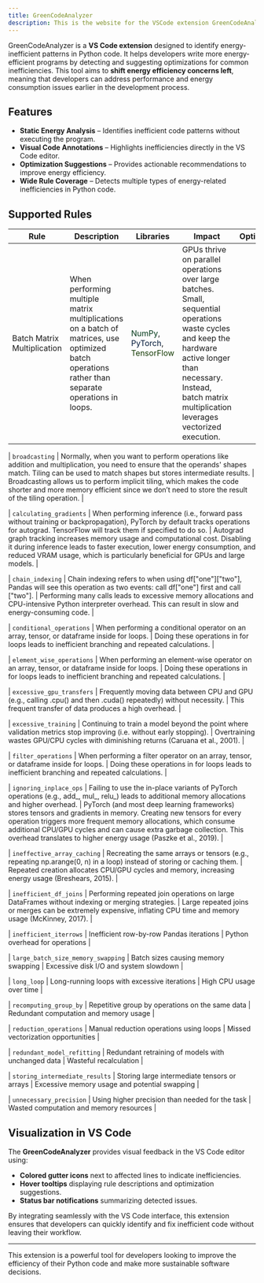 ```yaml
---
title: GreenCodeAnalyzer
description: This is the website for the VSCode extension GreenCodeAnalyzer.
---
```


GreenCodeAnalyzer is a **VS Code extension** designed to identify energy-inefficient patterns in Python code. It helps developers write more energy-efficient programs by detecting and suggesting optimizations for common inefficiencies. This tool aims to **shift energy efficiency concerns left**, meaning that developers can address performance and energy consumption issues earlier in the development process.

## Features

- **Static Energy Analysis** – Identifies inefficient code patterns without executing the program.
- **Visual Code Annotations** – Highlights inefficiencies directly in the VS Code editor.
- **Optimization Suggestions** – Provides actionable recommendations to improve energy efficiency.
- **Wide Rule Coverage** – Detects multiple types of energy-related inefficiencies in Python code.

## Supported Rules

| Rule    | Description | Libraries  | Impact     | Optimization |
| ------- | ----------- | ---------- | -----------| ------------ |
| Batch Matrix Multiplication   | When performing multiple matrix multiplications on a batch of matrices, use optimized batch operations rather than separate operations in loops. | <span class="numpy">NumPy</span>, <span class="pytorch">PyTorch</span>, <span class="tensorflow">TensorFlow</span> | GPUs thrive on parallel operations over large batches. Small, sequential operations waste cycles and keep the hardware active longer than necessary. Instead, batch matrix multiplication leverages vectorized execution.  | |

| `broadcasting`                     | Normally, when you want to perform operations like addition and multiplication, you need to ensure that the operands' shapes match. Tiling can be used to match shapes but stores intermediate results.       | Broadcasting allows us to perform implicit tiling, which makes the code shorter and more memory efficient since we don’t need to store the result of the tiling operation.                         |

| `calculating_gradients`            | When performing inference (i.e., forward pass without training or backpropagation), PyTorch by default tracks operations for autograd. TensorFlow will track them if specified to do so.                | Autograd graph tracking increases memory usage and computational cost. Disabling it during inference leads to faster execution, lower energy consumption, and reduced VRAM usage, which is particularly beneficial for GPUs and large models.                       |

| `chain_indexing`                   | Chain indexing refers to when using df["one"]["two"], Pandas will see this operation as two events: call df["one"] first and call ["two"].                    | Performing many calls leads to excessive memory allocations and CPU-intensive Python interpreter overhead. This can result in slow and energy-consuming code.                    |

| `conditional_operations`           | When performing a conditional operator on an array, tensor, or dataframe inside for loops.                    | Doing these operations in for loops leads to inefficient branching and repeated calculations.        |

| `element_wise_operations`          | When performing an element-wise operator on an array, tensor, or dataframe inside for loops.                    | Doing these operations in for loops leads to inefficient branching and repeated calculations.        |

| `excessive_gpu_transfers`          | Frequently moving data between CPU and GPU (e.g., calling .cpu() and then .cuda() repeatedly) without necessity.                               | This frequent transfer of data produces a high overhead.                            |

| `excessive_training`               | Continuing to train a model beyond the point where validation metrics stop improving (i.e. without early stopping).                | Overtraining wastes GPU/CPU cycles with diminishing returns (Caruana et al., 2001).             |

| `filter_operations`                | When performing a filter operator on an array, tensor, or dataframe inside for loops.                    | Doing these operations in for loops leads to inefficient branching and repeated calculations.        |

| `ignoring_inplace_ops`             | Failing to use the in-place variants of PyTorch operations (e.g., add_, mul_, relu_) leads to additional memory allocations and higher overhead.                     | PyTorch (and most deep learning frameworks) stores tensors and gradients in memory. Creating new tensors for every operation triggers more frequent memory allocations, which consume additional CPU/GPU cycles and can cause extra garbage collection. This overhead translates to higher energy usage (Paszke et al., 2019).                        |

| `ineffective_array_caching`        | Recreating the same arrays or tensors (e.g., repeating np.arange(0, n) in a loop) instead of storing or caching them.                        | Repeated creation allocates CPU/GPU cycles and memory, increasing energy usage (Breshears, 2015).                         |

| `inefficient_df_joins`             | Performing repeated join operations on large DataFrames without indexing or merging strategies.            | Large repeated joins or merges can be extremely expensive, inflating CPU time and memory usage (McKinney, 2017).       |

| `inefficient_iterrows`             | Inefficient row-by-row Pandas iterations                        | Python overhead for operations                         |

| `large_batch_size_memory_swapping` | Batch sizes causing memory swapping                             | Excessive disk I/O and system slowdown                 |

| `long_loop`                        | Long-running loops with excessive iterations                    | High CPU usage over time                               |

| `recomputing_group_by`             | Repetitive group by operations on the same data                 | Redundant computation and memory usage                 |

| `reduction_operations`             | Manual reduction operations using loops                         | Missed vectorization opportunities                     |

| `redundant_model_refitting`        | Redundant retraining of models with unchanged data              | Wasteful recalculation                                 |

| `storing_intermediate_results`     | Storing large intermediate tensors or arrays                    | Excessive memory usage and potential swapping          |

| `unnecessary_precision`            | Using higher precision than needed for the task                 | Wasted computation and memory resources                |

## Visualization in VS Code

The **GreenCodeAnalyzer** provides visual feedback in the VS Code editor using:

- **Colored gutter icons** next to affected lines to indicate inefficiencies.
- **Hover tooltips** displaying rule descriptions and optimization suggestions.
- **Status bar notifications** summarizing detected issues.

By integrating seamlessly with the VS Code interface, this extension ensures that developers can quickly identify and fix inefficient code without leaving their workflow.

---

This extension is a powerful tool for developers looking to improve the efficiency of their Python code and make more sustainable software decisions.

<style>
.numpy { color: #053b1b; }
.pytorch { color: #051b3b; }
.tensorflow { color: #153b05; }
</style>
